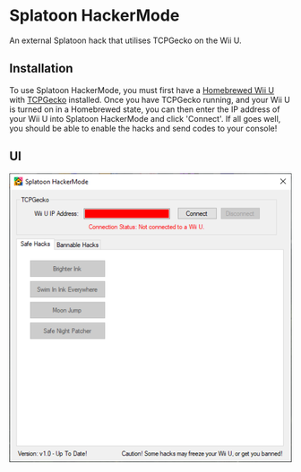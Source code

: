 # Splatoon HackerMode
An external Splatoon hack that utilises TCPGecko on the Wii U.

## Installation
To use Splatoon HackerMode, you must first have a [Homebrewed Wii U](https://wiiu.hacks.guide/#/) with [TCPGecko](https://github.com/BullyWiiPlaza/tcpgecko) installed.
Once you have TCPGecko running, and your Wii U is turned on in a Homebrewed state, you can then enter the IP address of your Wii U into Splatoon HackerMode and click 'Connect'. If all goes well, you should be able to enable the hacks and send codes to your console!

## UI
![](https://raw.githubusercontent.com/Dan-Banfield/Splatoon-HackerMode/master/Splatoon%20HackerMode/Images/GUI_00.png)
